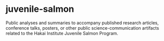 # juvenile-salmon
Public analyses and summaries to accompany published research articles, conference talks, posters, or other public science-communication artifacts related to the Hakai Institute Juvenile Salmon Program.
